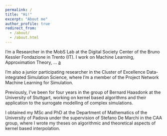```yaml
---
permalink: /
title: "Hi!"
excerpt: "About me"
author_profile: true
redirect_from: 
  - /about/
  - /about.html
---
```


I’m a Researcher in the MobS Lab at the Digital Society Center of the Bruno Kessler Fondazione in Trento (IT). I work on Machine Learning, Approximation Theory, ... [a](gmail.com)

I’m also a junior participating researcher in the Cluster of Excellence Data-integrated Simulation Science, where I’m a member of the Project Network Machine Learning for Simulation.

Previously, I’ve been for four years in the group of Bernard Haasdonk at the University of Stuttgart, working on kernel based algorithms and their application to the surrogate modelling of complex simulations.

I obtained my MSc and PhD at the Department of Mathematics of the University of Padova under the supervision of Stefano De Marchi in the CAA group, where I wrote my theses on algorithmic and theoretical aspects of kernel based interpolation.

